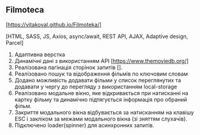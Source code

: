 ## Filmoteca
[https://vitakoval.github.io/Filmoteka/]

[HTML, SASS, JS, Axios, async/await,  REST API, AJAX, Adaptive design, Parcel]

1. Адаптивна верстка
2. Динамічні дані з використанням API [https://www.themoviedb.org/]
3. Реалізована пагінація сторінок запитів [].
4. Реалізовано пошук та відображення фільмів по ключовим словам
5. Додано можливість додавати фільми у список переглянутих та додавати у чергу до перегляду з використанням local-storage
6. Реалізовано модальне вікно, яке відкривається при натисканні на картку фільму та динамічно підтягується інформація про обраний фільм.
7. Закриття модального вікна відбувається за натисканням на клавішу ESC і закліком за межами модального вікна (зі зняттям слухачів).
8. Підключено loader(spinner) для асинхронних запитів. 
